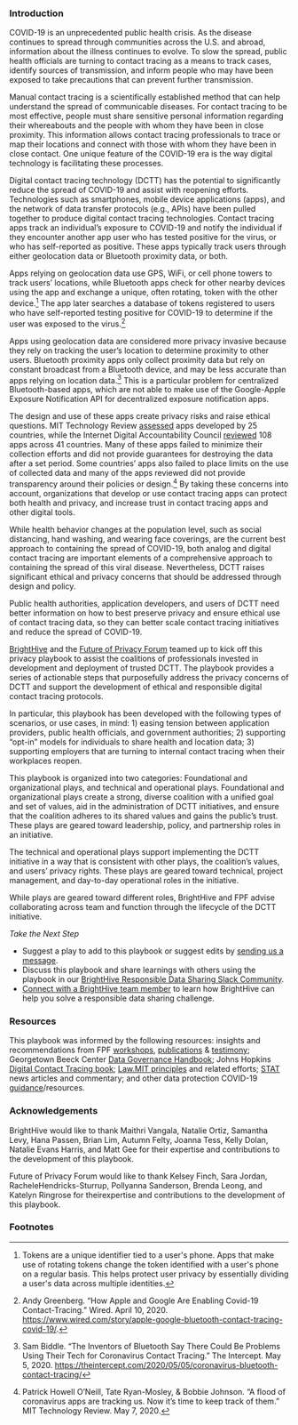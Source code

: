 ### Introduction
COVID-19 is an unprecedented public health crisis. As the disease continues to spread through communities across the U.S. and abroad, information about the illness continues to evolve. To slow the spread, public health officials are turning to contact tracing as a means to track cases, identify sources of transmission, and inform people who may have been exposed to take precautions that can prevent further transmission. 

Manual contact tracing is a scientifically established method that can help understand the spread of communicable diseases. For contact tracing to be most effective, people must share sensitive personal information regarding their whereabouts and the people with whom they have been in close proximity. This information allows contact tracing professionals to trace or map their locations and connect with those with whom they have been in close contact. One unique feature of the COVID-19 era is the way digital technology is facilitating these processes.

Digital contact tracing technology (DCTT) has the potential to significantly reduce the spread of COVID-19 and assist with reopening efforts. Technologies such as smartphones, mobile device applications (apps), and the network of data transfer protocols (e.g., APIs) have been pulled together to produce digital contact tracing technologies. Contact tracing apps track an individual’s exposure to COVID-19 and notify the individual if they encounter another app user who has tested positive for the virus, or who has self-reported as positive. These apps typically track users through either geolocation data or Bluetooth proximity data, or both. 

Apps relying on geolocation data use GPS, WiFi, or cell phone towers to track users’ locations, while Bluetooth apps check for other nearby devices using the app and exchange a unique, often rotating, token with the other device.[^1] The app later searches a database of tokens registered to users who have self-reported testing positive for COVID-19 to determine if the user was exposed to the virus.[^2] 

Apps using geolocation data are considered more privacy invasive because they rely on tracking the user’s location to determine proximity to other users. Bluetooth proximity apps only collect proximity data but rely on constant broadcast from a Bluetooth device, and may be less accurate than apps relying on location data.[^3] This is a particular problem for centralized Bluetooth-based apps, which are not able to make use of the Google-Apple Exposure Notification API for decentralized exposure notification apps. 

The design and use of these apps create privacy risks and raise ethical questions. MIT Technology Review [assessed](https://www.technologyreview.com/2020/05/07/1000961/launching-mittr-covid-tracing-tracker/) apps developed by 25 countries, while the Internet Digital Accountability Council [reviewed](https://digitalwatchdog.org/privacy-in-the-age-of-covid-an-idac-investigation-of-covid-19-apps/) 108 apps across 41 countries. Many of these apps failed to minimize their collection efforts and did not provide guarantees for destroying the data after a set period. Some countries’ apps also failed to place limits on the use of collected data and many of the apps reviewed did not provide transparency around their policies or design.[^4] By taking these concerns into account, organizations that develop or use contact tracing apps can protect both health and privacy, and increase trust in contact tracing apps and other digital tools.

While health behavior changes at the population level, such as social distancing, hand washing, and wearing face coverings, are the current best approach to containing the spread of COVID-19, both analog and digital contact tracing are important elements of a comprehensive approach to containing the spread of this viral disease. Nevertheless, DCTT raises significant ethical and privacy concerns that should be addressed through design and policy. 

Public health authorities, application developers, and users of DCTT need better information on how to best preserve privacy and ensure ethical use of contact tracing data, so they can better scale contact tracing initiatives and reduce the spread of COVID-19. 

[BrightHive](https://brighthive.io/) and the [Future of Privacy Forum](https://fpf.org/) teamed up to kick off this privacy playbook to assist the coalitions of professionals invested in development and deployment of trusted DCTT. The playbook provides a series of actionable steps that purposefully address the privacy concerns of DCTT and support the development of ethical and responsible digital contact tracing protocols. 

In particular, this playbook has been developed with the following types of scenarios, or use cases, in mind: 1) easing tension between application providers, public health officials, and government authorities; 2) supporting “opt-in” models for individuals to share health and location data; 3) supporting employers that are turning to internal contact tracing when their workplaces reopen.

This playbook is organized into two categories: Foundational and organizational plays, and technical and operational plays. Foundational and organizational plays create a strong, diverse coalition with a unified goal and set of values, aid in the administration of DCTT initiatives, and ensure that the coalition adheres to its shared values and gains the public’s trust. These plays are geared toward leadership, policy, and partnership roles in an initiative. 

The technical and operational plays support implementing the DCTT initiative in a way that is consistent with other plays, the coalition’s values, and users’ privacy rights. These plays are geared toward technical, project management, and day-to-day operational roles in the initiative. 

While plays are geared toward different roles, BrightHive and FPF advise collaborating across team and function through the lifecycle of the DCTT initiative.

*Take the Next Step*
- Suggest a play to add to this playbook or suggest edits by [sending us a message](https://brighthive.io/make-a-playbook-suggestion/).
- Discuss this playbook and share learnings with others using the playbook in our [BrightHive Responsible Data Sharing Slack Community](https://brighthive.io/slack-community-signup/).
- [Connect with a BrightHive team member](https://brighthive.io/playbook-next-steps/) to learn how BrightHive can help you solve a responsible data sharing challenge.


[^1]: Tokens are a unique identifier tied to a user's phone.  Apps that make use of rotating tokens change the token identified with a user's phone on a regular basis. This helps protect user privacy by essentially dividing a user's data across multiple identities.
[^2]: Andy Greenberg. “How Apple and Google Are Enabling Covid-19 Contact-Tracing.” Wired. April 10, 2020. https://www.wired.com/story/apple-google-bluetooth-contact-tracing-covid-19/.
[^3]: Sam Biddle. “The Inventors of Bluetooth Say There Could Be Problems Using Their Tech for Coronavirus Contact Tracing.” The Intercept. May 5, 2020. https://theintercept.com/2020/05/05/coronavirus-bluetooth-contact-tracing/
[^4]: Patrick Howell O’Neill, Tate Ryan-Mosley, & Bobbie Johnson. “A flood of coronavirus apps are tracking us. Now it’s time to keep track of them.” MIT Technology Review. May 7, 2020. 



### Resources
This playbook was informed by the following resources: insights and recommendations from FPF [workshops](https://fpf.org/2020/03/27/privacy-and-pandemics-a-thoughtful-discussion/), [publications](https://fpf.org/tag/pandemic/) & [testimony](https://fpf.org/2020/04/09/fpf-provides-senate-testimony-on-strategies-to-mitigate-privacy-risks-of-using-data-to-combat-covid-19/); Georgetown Beeck Center [Data Governance Handbook](https://beeckcenter.georgetown.edu/wp-content/uploads/2020/01/Data-Sharing-Appendix.pdf); Johns Hopkins [Digital Contact Tracing book](https://muse.jhu.edu/book/75831/pdf); [Law.MIT principles](https://law.mit.edu/) and related efforts; [STAT](https://www.statnews.com/2020/06/05/contact-tracing-technology-protect-people-from-discrimination-disease/) news articles and commentary; and other data protection COVID-19 [guidance](https://sites.google.com/fpf.org/covid-19-privacy-resources/#h.p_l4tfppxBBjkU)/resources. 

### Acknowledgements
BrightHive would like to thank Maithri Vangala, Natalie Ortiz, Samantha Levy, Hana Passen, Brian Lim, Autumn Felty, Joanna Tess, Kelly Dolan, Natalie Evans Harris, and Matt Gee for their expertise and contributions to the development of this playbook.

Future of Privacy Forum would like to thank Kelsey Finch, Sara Jordan, RacheleHendricks-Sturrup, Pollyanna Sanderson, Brenda Leong, and Katelyn Ringrose for theirexpertise and contributions to the development of this playbook.

### Footnotes
